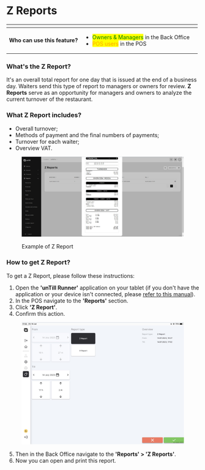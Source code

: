 # Z Reports

<table data-card-size="large" data-view="cards" data-full-width="true"><thead><tr><th></th><th></th><th></th></tr></thead><tbody><tr><td><strong>Who can use this feature?</strong></td><td><ul><li><mark style="color:green;">Owners &#x26; Managers</mark> in the Back Office</li><li><mark style="color:orange;">POS users</mark> in the POS</li></ul></td><td></td></tr></tbody></table>

### What's the Z Report?

It's an overall total report for one day that is issued at the end of a business day. Waiters send this type of report to managers or owners for review. **Z Reports** serve as an opportunity for managers and owners to analyze the current turnover of the restaurant.

### What Z Report includes?&#x20;

* Overall turnover;
* Methods of payment and the final numbers of payments;
* Turnover for each waiter;
* Overview VAT.

<figure><img src="../../.gitbook/assets/zreports.jpg" alt=""><figcaption><p>Example of Z Report</p></figcaption></figure>

### How to get Z Report?

To get a Z Report, please follow these instructions:

1. Open the **'unTill Runner'** application on your tablet (if you don't have the application or your device isn't connected, please [refer to this manual](../general/equipment/add-a-device.md)).
2. In the POS navigate to the **'Reports'** section.
3. Click **'Z Report'**.
4. Confirm this action.

<figure><img src="../../.gitbook/assets/z-report.jpg" alt="" width="563"><figcaption></figcaption></figure>

5. Then in the Back Office navigate to the **'Reports' > 'Z Reports'**.
6. Now you can open and print this report.
